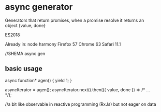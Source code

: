 # async generator

Generators that return promises, when a promise resolve it returns an object {value, done}

ES2018

Already in:
node harmony
Firefox 57
Chrome 63
Safari 11.1

//SHEMA async gen

## basic usage

async function* agen() {
    yield 1;
}

asyncIterator = agen();
asyncIterator.next().then(({ value, done }) => /* ... */);

//a bit like observable in reactive programming (RxJs) but not eager on data